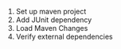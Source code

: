 1. Set up maven project
2. Add JUnit dependency
3. Load Maven Changes
4. Verify external dependencies


